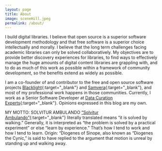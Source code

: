 ```yaml
---
layout: page
title: About
image: sceneHill.jpeg
permalink: /about/
---
```


I build digital libraries. I believe that open source is a superior software development methodology and that free software is a superior choice intellectually and morally. I believe that the long term challenges facing academic libraries can only be solved collaboratively. My objectives are to provide better discovery experiences for libraries, to find ways to effectively manage the huge amounts of digital content libraries are grappling with, and to do as much of this work as possible within a framework of community development, so the benefits extend as widely as possible.

I am a co-founder of and contributor to the free and open source software projects [Blacklight](http://projectblacklight.org/){:target="_blank"} and [Samvera](https://samvera.org/){:target="_blank"}, and most of my professional work happens in those communities. Currently, I work as a Senior Software Developer at [Data Curation Experts](https://curationexperts.com/){:target="_blank"}. Opinions expressed in this blog are my own.

MY MOTTO: SOLVITUR AMBULANDO
[“Solvitur Ambulando”](https://en.wikipedia.org/wiki/Solvitur_ambulando){:target="_blank"} literally translated means “it is solved by walking.” Generally, it is interpreted as “the problem is solved by a practical experiment” or else “learn by experience.” That’s how I tend to work and how I tend to learn. Origin: “Diogenes of Sinope, also known as “Diogenes the Cynic,” is said to have replied to the argument that motion is unreal by standing up and walking away.
